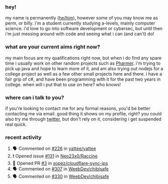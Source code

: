### hey!
my name is permanently ([he/him](https://pronoun.is/he)), however some of you may know me as perm, or billy. i'm a student currently studying a-levels, mainly computer science. i'd love to go into software development or cybersec, but until then i'm just messing around with code and seeing what i can (and can't) do!

### what are your current aims right now?
my main focus are my qualifications right now, but when i do find any spare time i usually work on other random projects such as [Pharmer](https://github.com/Permanently/Pharmer). i'm trying to pick up java and hope to learn more of it, and am also trying out nodejs for a college project as well as a few other small projects here and there. i have a fair grip of c#, and have been programming with it for the past two years in college. when will i put that to use on here? who knows!

### where can i talk to you?
if you're looking to contact me for any formal reasons, you'd be better contacting me via email. good thing it shows on my profile, right? you could also try me through [twitter](https://twitter.com/permanentlay), but don't rely on it, considering i get suspended real quick.

### recent activity
<!--START_SECTION:activity-->
1. 🗣 Commented on [#226](https://github.com/yattee/yattee/issues/226) in [yattee/yattee](https://github.com/yattee/yattee)
2. ❗️ Opened issue [#131](https://github.com/Neo23x0/Raccine/issues/131) in [Neo23x0/Raccine](https://github.com/Neo23x0/Raccine)
3. 💪 Opened PR [#3](https://github.com/xopez/cloudflare-sync-ips/pull/3) in [xopez/cloudflare-sync-ips](https://github.com/xopez/cloudflare-sync-ips)
4. 🗣 Commented on [#307](https://github.com/WeebDev/chibisafe/issues/307) in [WeebDev/chibisafe](https://github.com/WeebDev/chibisafe)
5. 🗣 Commented on [#330](https://github.com/WeebDev/chibisafe/issues/330) in [WeebDev/chibisafe](https://github.com/WeebDev/chibisafe)
<!--END_SECTION:activity-->
